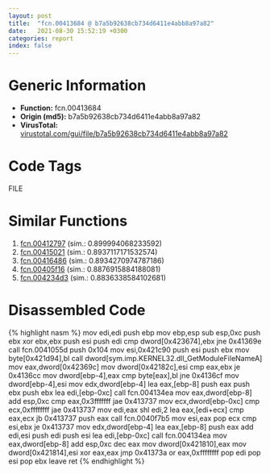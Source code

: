 ```yaml
---
layout: post
title:  "fcn.00413684 @ b7a5b92638cb734d6411e4abb8a97a82"
date:   2021-08-30 15:52:19 +0300
categories: report
index: false
---
```


# Generic Information
- **Function:** fcn.00413684
- **Origin (md5):** b7a5b92638cb734d6411e4abb8a97a82
- **VirusTotal:** [virustotal.com/gui/file/b7a5b92638cb734d6411e4abb8a97a82][virustotal_ref]

# Code Tags
<span class="tag" id="FILE">FILE</span>


# Similar Functions

1. [fcn.00412797][similar_1_ref] (sim.: 0.899994068233592)
2. [fcn.00415021][similar_2_ref] (sim.: 0.8937117171532574)
3. [fcn.00416486][similar_3_ref] (sim.: 0.8934270974787186)
4. [fcn.00405f16][similar_4_ref] (sim.: 0.8876915884188081)
5. [fcn.004234d3][similar_5_ref] (sim.: 0.8836338584102681)


# Disassembled Code

{% highlight nasm %}
mov edi,edi
push ebp
mov ebp,esp
sub esp,0xc
push ebx
xor ebx,ebx
push esi
push edi
cmp dword[0x423674],ebx
jne 0x41369e
call fcn.0041055d
push 0x104
mov esi,0x421c90
push esi
push ebx
mov byte[0x421d94],bl
call dword[sym.imp.KERNEL32.dll_GetModuleFileNameA]
mov eax,dword[0x42369c]
mov dword[0x42182c],esi
cmp eax,ebx
je 0x4136cc
mov dword[ebp-4],eax
cmp byte[eax],bl
jne 0x4136cf
mov dword[ebp-4],esi
mov edx,dword[ebp-4]
lea eax,[ebp-8]
push eax
push ebx
push ebx
lea edi,[ebp-0xc]
call fcn.004134ea
mov eax,dword[ebp-8]
add esp,0xc
cmp eax,0x3fffffff
jae 0x413737
mov ecx,dword[ebp-0xc]
cmp ecx,0xffffffff
jae 0x413737
mov edi,eax
shl edi,2
lea eax,[edi+ecx]
cmp eax,ecx
jb 0x413737
push eax
call fcn.0040f7b5
mov esi,eax
pop ecx
cmp esi,ebx
je 0x413737
mov edx,dword[ebp-4]
lea eax,[ebp-8]
push eax
add edi,esi
push edi
push esi
lea edi,[ebp-0xc]
call fcn.004134ea
mov eax,dword[ebp-8]
add esp,0xc
dec eax
mov dword[0x421810],eax
mov dword[0x421814],esi
xor eax,eax
jmp 0x41373a
or eax,0xffffffff
pop edi
pop esi
pop ebx
leave 
ret 
{% endhighlight %}


[similar_1_ref]: /report/fcn.00412797@d9409903542212823b7b4709144a636b
[similar_2_ref]: /report/fcn.00415021@69b3c79878674ea715338a112bb5caa6
[similar_3_ref]: /report/fcn.00416486@92f468935bc264872869f37147ba28fd
[similar_4_ref]: /report/fcn.00405f16@204939cf633f794950a64b42ef0088de
[similar_5_ref]: /report/fcn.004234d3@319cf4affa41f752783e62f81908d682
[virustotal_ref]: https://www.virustotal.com/gui/file/b7a5b92638cb734d6411e4abb8a97a82